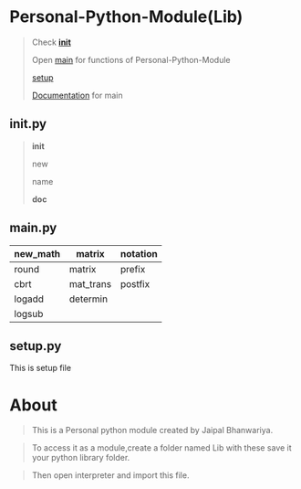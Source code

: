 # Personal-Python-Module(Lib)

> Check [__init__](https://github.com/BhJaipal/Personal-python-module/blob/main/__init__.py)
> 
> Open [main](https://github.com/BhJaipal/Personal-python-module/blob/main/main.py) for functions of Personal-Python-Module
> 
> [setup](https://github.com/BhJaipal/Personal-python-module/blob/main/setup.py)
> 
> [Documentation](https://github.com/BhJaipal/Personal-python-module/blob/main/main_doc.md) for main
## __init__.py
> __init__
> 
> new
> 
> name
> 
> __doc__

## main.py

| new_math |matrix | notation |
|-------|----------|---------|
| round | matrix | prefix |
| cbrt | mat_trans | postfix |
| logadd | determin   |       |
| logsub |     |       |

## setup.py

This is setup file

# About
> This is a Personal python module created by Jaipal Bhanwariya.

> To access it as a module,create a folder named Lib with these save it your python library folder.

> Then open interpreter and import this file.
